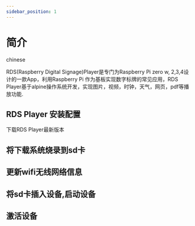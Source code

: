 ```yaml
---
sidebar_position: 1
---
```


# 简介
chinese

RDS(Raspberry Digital Signage)Player是专门为Raspberry Pi zero w, 2,3,4设计的一款App，利用Raspberry Pi 作为基板实现数字标牌的常见应用，RDS Player基于alpine操作系统开发，实现图片，视频，时钟，天气，网页，pdf等播放功能.

## RDS Player 安装配置

下载RDS Player最新版本

## 将下载系统烧录到sd卡

## 更新wifi无线网络信息

## 将sd卡插入设备,启动设备

## 激活设备

